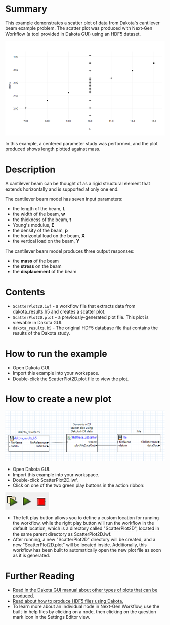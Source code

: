 # Summary

This example demonstrates a scatter plot of data from Dakota's cantilever beam example problem.  The scatter plot was produced with Next-Gen Workflow (a tool provided in Dakota GUI) using an HDF5 dataset.

![alt text](img/scatter_plot.png "Example plot")

In this example, a centered parameter study was performed, and the plot produced shows length plotted against mass.
 
# Description

A cantilever beam can be thought of as a rigid structural element that extends horizontally and is supported at only one end.

The cantilever beam model has seven input parameters:

 - the length of the beam, **L**
 - the width of the beam, **w**
 - the thickness of the beam, **t**
 - Young's modulus, **E**
 - the density of the beam, **p**
 - the horizontal load on the beam, **X**
 - the vertical load on the beam, **Y**

The cantilever beam model produces three output responses:

 - the **mass** of the beam
 - the **stress** on the beam
 - the **displacement** of the beam

# Contents

- `ScatterPlot2D.iwf` - a workflow file that extracts data from dakota_results.h5 and creates a scatter plot.
- `ScatterPlot2D.plot` - a previously-generated plot file.  This plot is viewable in Dakota GUI.
- `dakota_results.h5` - The original HDF5 database file that contains the results of the Dakota study.

# How to run the example

- Open Dakota GUI.
- Import this example into your workspace.
- Double-click the ScatterPlot2D.plot file to view the plot.

# How to create a new plot

![alt text](img/workflow.png "The workflow")

- Open Dakota GUI.
- Import this example into your workspace.
- Double-click ScatterPlot2D.iwf.
- Click on one of the two green play buttons in the action ribbon:

![alt text](img/workflowActions.png "Workflow actions")

- The left play button allows you to define a custom location for running the workflow, while the right play button will run the workflow in the default location, which is a directory called "ScatterPlot2D", located in the same parent directory as ScatterPlot2D.iwf.
- After running, a new "ScatterPlot2D" directory will be created, and a new "ScatterPlot2D.plot" will be located inside.  Additionally, this workflow has been built to automatically open the new plot file as soon as it is generated.

# Further Reading

- [Read in the Dakota GUI manual about other types of plots that can be produced.](https://dakota.sandia.gov/content/chartreuse-1)
- [Read about how to produce HDF5 files using Dakota.](https://dakota.sandia.gov/content/hdf-0)
- To learn more about an individual node in Next-Gen Workflow, use the built-in help files by clicking on a node, then clicking on the question mark icon in the Settings Editor view.